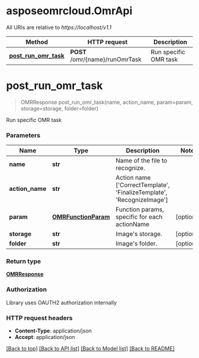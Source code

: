 # asposeomrcloud.OmrApi

All URIs are relative to *https://localhost/v1.1*

Method | HTTP request | Description
------------- | ------------- | -------------
[**post_run_omr_task**](OmrApi.md#post_run_omr_task) | **POST** /omr/{name}/runOmrTask | Run specific OMR task


# **post_run_omr_task**
> OMRResponse post_run_omr_task(name, action_name, param=param, storage=storage, folder=folder)

Run specific OMR task

### Parameters

Name | Type | Description  | Notes
------------- | ------------- | ------------- | -------------
 **name** | **str**| Name of the file to recognize. | 
 **action_name** | **str**| Action name [&#39;CorrectTemplate&#39;, &#39;FinalizeTemplate&#39;, &#39;RecognizeImage&#39;] | 
 **param** | [**OMRFunctionParam**](OMRFunctionParam.md)| Function params, specific for each actionName | [optional] 
 **storage** | **str**| Image&#39;s storage. | [optional] 
 **folder** | **str**| Image&#39;s folder. | [optional] 

### Return type

[**OMRResponse**](OMRResponse.md)

### Authorization

Library uses OAUTH2 authorization internally

### HTTP request headers

 - **Content-Type**: application/json
 - **Accept**: application/json

[[Back to top]](#) [[Back to API list]](../README.md#documentation-for-api-endpoints) [[Back to Model list]](../README.md#documentation-for-models) [[Back to README]](../README.md)

